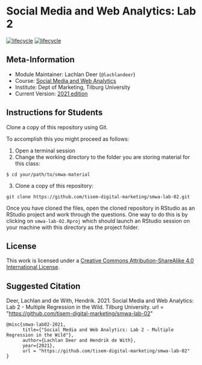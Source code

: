 # Social Media and Web Analytics: Lab 2

[![lifecycle](https://img.shields.io/badge/lifecycle-maturing-blue.svg)](https://www.tidyverse.org/lifecycle/#maturing)
[![lifecycle](https://img.shields.io/badge/version-2021-red.svg)]()

## Meta-Information

* Module Maintainer: Lachlan Deer (`@lachlandeer`)
* Course: [Social Media and Web Analytics](https://tisem-digital-marketing.github.io/2021-smwa)
* Institute: Dept of Marketing, Tilburg University
* Current Version: [2021 edition](https://tisem-digital-marketing.github.io/2021-smwa)

## Instructions for Students

Clone a copy of this repository using Git.

To accomplish this you might proceed as follows:

1. Open a terminal session
2. Change the working directory to the folder you are storing material for this class:

```{bash}
$ cd your/path/to/smwa-material
```
3. Clone a copy of this repository:

```{bash, eval = FALSE}
git clone https://github.com/tisem-digital-marketing/smwa-lab-02.git
```

Once you have cloned the files, open the cloned repository in RStudio as an RStudio project and work through the questions.
One way to do this is by clicking on `smwa-lab-02.Rproj` which should launch an RStudio session on your machine with this directory as the project folder.

## License

This work is licensed under a [Creative Commons Attribution-ShareAlike 4.0 International License](http://creativecommons.org/licenses/by-sa/4.0/).

## Suggested Citation

Deer, Lachlan and de With, Hendrik. 2021. Social Media and Web Analytics: Lab 2 - Multiple Regression in the Wild. Tilburg University. url = "https://github.com/tisem-digital-marketing/smwa-lab-02"

```{r, engine='out', eval = FALSE}
@misc{smwa-lab02-2021,
      title={"Social Media and Web Analytics: Lab 2 - Multiple Regression in the Wild"},
      author={Lachlan Deer and Hendrik de With},
      year={2021},
      url = "https://github.com/tisem-digital-marketing/smwa-lab-02"
}
```
